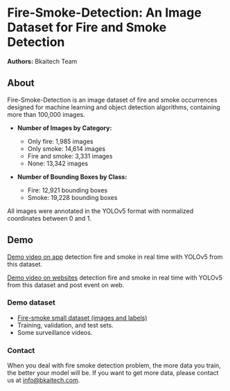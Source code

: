 # Fire-Smoke-Detection: An Image Dataset for Fire and Smoke Detection

**Authors:** Bkaitech Team

## About

Fire-Smoke-Detection is an image dataset of fire and smoke occurrences designed for machine learning and object detection algorithms, containing more than
100,000 images.

- **Number of Images by Category:**

  - Only fire: 1,985 images
  - Only smoke: 14,614 images
  - Fire and smoke: 3,331 images
  - None: 13,342 images

- **Number of Bounding Boxes by Class:**

  - Fire: 12,921 bounding boxes
  - Smoke: 19,228 bounding boxes

All images were annotated in the YOLOv5 format with normalized coordinates between 0 and 1.

## Demo

[Demo video on app](https://www.youtube.com/watch?v=BP7G_zsJhYc&feature=youtu.be) detection fire and smoke in real time with YOLOv5 from this dataset.

[Demo video on websites](https://youtu.be/e_Qedv69d1k) detection fire and smoke in real time with YOLOv5 from this dataset and post event on web.

### Demo dataset

- [Fire-smoke small dataset (images and labels)](./demo-dataset)
- Training, validation, and test sets.
- Some surveillance videos.

### Contact

When you deal with fire smoke detection problem, the more data you train, the better your model will be. If you want to get more data, please contact us at [info@bkaitech.com](mailto:info@bkaitech.com).

